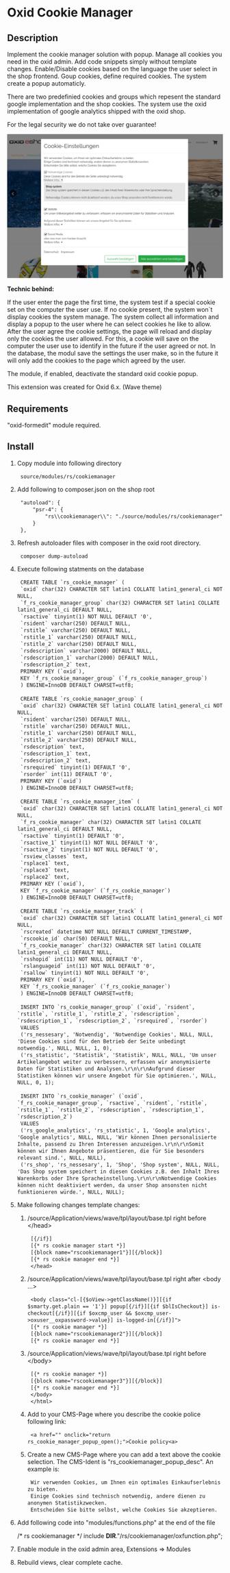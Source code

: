 # Oxid Cookie Manager

## Description

Implement the cookie manager solution with popup.
Manage all cookies you need in the oxid admin. Add code snippets simply without 
template changes. Enable/Disable cookies based on the language the user select 
in the shop frontend. Goup cookies, define required cookies. The system create 
a popup automaticly. 

There are two predefinied cookies and groups which repesent the standard google 
implementation and the shop cookies. The system use the oxid implementation of 
google analytics shipped with the oxid shop.

For the legal security we do not take over guarantee!

![](shop1.png)

**Technic behind:**

If the user enter the page the first time, the system test if a special cookie set on the computer 
the user use. If no cookie present, the system won`t display cookies the system manage. The system collect
all information and display a popup to the user where he can select cookies he like to allow. After the user
agree the cookie settings, the page will reload and display only the cookies the user allowed. For this, a cookie
will save on the computer the user use to identify in the future if the user agreed or not. In the database, 
the modul save the settings the user make, so in the future it will only add the cookies to the page which 
agreed by the user.

The module, if enabled, deactivate the standard oxid cookie popup.

This extension was created for Oxid 6.x. (Wave theme)

## Requirements

"oxid-formedit" module required.

## Install

1. Copy module into following directory
        
        source/modules/rs/cookiemanager
        
2. Add following to composer.json on the shop root

        "autoload": {
            "psr-4": {
                "rs\\cookiemanager\\": "./source/modules/rs/cookiemanager"
            }
        },
    
3. Refresh autoloader files with composer in the oxid root directory.

        composer dump-autoload

4. Execute following statments on the database

        CREATE TABLE `rs_cookie_manager` (
        `oxid` char(32) CHARACTER SET latin1 COLLATE latin1_general_ci NOT NULL,
        `f_rs_cookie_manager_group` char(32) CHARACTER SET latin1 COLLATE latin1_general_ci DEFAULT NULL,
        `rsactive` tinyint(1) NOT NULL DEFAULT '0',
        `rsident` varchar(250) DEFAULT NULL,
        `rstitle` varchar(250) DEFAULT NULL,
        `rstitle_1` varchar(250) DEFAULT NULL,
        `rstitle_2` varchar(250) DEFAULT NULL,
        `rsdescription` varchar(2000) DEFAULT NULL,
        `rsdescription_1` varchar(2000) DEFAULT NULL,
        `rsdescription_2` text,
        PRIMARY KEY (`oxid`),
        KEY `f_rs_cookie_manager_group` (`f_rs_cookie_manager_group`)
        ) ENGINE=InnoDB DEFAULT CHARSET=utf8;

        CREATE TABLE `rs_cookie_manager_group` (
        `oxid` char(32) CHARACTER SET latin1 COLLATE latin1_general_ci NOT NULL,
        `rsident` varchar(250) DEFAULT NULL,
        `rstitle` varchar(250) DEFAULT NULL,
        `rstitle_1` varchar(250) DEFAULT NULL,
        `rstitle_2` varchar(250) DEFAULT NULL,
        `rsdescription` text,
        `rsdescription_1` text,
        `rsdescription_2` text,
        `rsrequired` tinyint(1) DEFAULT '0',
        `rsorder` int(11) DEFAULT '0',
        PRIMARY KEY (`oxid`)
        ) ENGINE=InnoDB DEFAULT CHARSET=utf8;

        CREATE TABLE `rs_cookie_manager_item` (
        `oxid` char(32) CHARACTER SET latin1 COLLATE latin1_general_ci NOT NULL,
        `f_rs_cookie_manager` char(32) CHARACTER SET latin1 COLLATE latin1_general_ci DEFAULT NULL,
        `rsactive` tinyint(1) DEFAULT '0',
        `rsactive_1` tinyint(1) NOT NULL DEFAULT '0',
        `rsactive_2` tinyint(1) NOT NULL DEFAULT '0',
        `rsview_classes` text,
        `rsplace1` text,
        `rsplace3` text,
        `rsplace2` text,
        PRIMARY KEY (`oxid`),
        KEY `f_rs_cookie_manager` (`f_rs_cookie_manager`)
        ) ENGINE=InnoDB DEFAULT CHARSET=utf8;

        CREATE TABLE `rs_cookie_manager_track` (
        `oxid` char(32) CHARACTER SET latin1 COLLATE latin1_general_ci NOT NULL,
        `rscreated` datetime NOT NULL DEFAULT CURRENT_TIMESTAMP,
        `rscookie_id` char(50) DEFAULT NULL,
        `f_rs_cookie_manager` char(32) CHARACTER SET latin1 COLLATE latin1_general_ci DEFAULT NULL,
        `rsshopid` int(11) NOT NULL DEFAULT '0',
        `rslanguageid` int(11) NOT NULL DEFAULT '0',
        `rsallow` tinyint(1) NOT NULL DEFAULT '0',
        PRIMARY KEY (`oxid`),
        KEY `f_rs_cookie_manager` (`f_rs_cookie_manager`)
        ) ENGINE=InnoDB DEFAULT CHARSET=utf8;

        INSERT INTO `rs_cookie_manager_group` (`oxid`, `rsident`, `rstitle`, `rstitle_1`, `rstitle_2`, `rsdescription`, `rsdescription_1`, `rsdescription_2`, `rsrequired`, `rsorder`) 
        VALUES
        ('rs_nessesary', 'Notwendig', 'Notwendige Cookies', NULL, NULL, 'Diese Cookies sind für den Betrieb der Seite unbedingt notwendig.', NULL, NULL, 1, 0),
        ('rs_statistic', 'Statistik', 'Statistik', NULL, NULL, 'Um unser Artikelangebot weiter zu verbessern, erfassen wir anonymisierte Daten für Statistiken und Analysen.\r\n\r\nAufgrund dieser Statistiken können wir unsere Angebot für Sie optimieren.', NULL, NULL, 0, 1);

        INSERT INTO `rs_cookie_manager` (`oxid`, `f_rs_cookie_manager_group`, `rsactive`, `rsident`, `rstitle`, `rstitle_1`, `rstitle_2`, `rsdescription`, `rsdescription_1`, `rsdescription_2`) 
        VALUES
        ('rs_google_analytics', 'rs_statistic', 1, 'Google analytics', 'Google analytics', NULL, NULL, 'Wir können Ihnen personalisierte Inhalte, passend zu Ihren Interessen anzuzeigen.\r\n\r\nSomit können wir Ihnen Angebote präsentieren, die für Sie besonders relevant sind.', NULL, NULL),
        ('rs_shop', 'rs_nessesary', 1, 'Shop', 'Shop system', NULL, NULL, 'Das Shop system speichert in diesen Cookies z.B. den Inhalt Ihres Warenkorbs oder Ihre Spracheinstellung.\r\n\r\nNotwendige Cookies können nicht deaktiviert werden, da unser Shop ansonsten nicht funktionieren würde.', NULL, NULL);
        
5. Make following changes template changes:

    1. /source/Application/views/wave/tpl/layout/base.tpl right before &lt;/head&gt;

            [{/if}]
            [{* rs cookie manager start *}]
            [{block name="rscookiemanager1"}][{/block}]
            [{* rs cookie manager end *}]
            </head>

    2. /source/Application/views/wave/tpl/layout/base.tpl right after &lt;body ...&gt;

            <body class="cl-[{$oView->getClassName()}][{if $smarty.get.plain == '1'}] popup[{/if}][{if $blIsCheckout}] is-checkout[{/if}][{if $oxcmp_user && $oxcmp_user->oxuser__oxpassword->value}] is-logged-in[{/if}]">
            [{* rs cookie manager *}]
            [{block name="rscookiemanager2"}][{/block}]
            [{* rs cookie manager end *}]

    3. /source/Application/views/wave/tpl/layout/base.tpl right before &lt;/body&gt;
    
            [{* rs cookie manager *}]
            [{block name="rscookiemanager3"}][{/block}]
            [{* rs cookie manager end *}]
            </body>
            </html>

    4. Add to your CMS-Page where you describe the cookie police following link:

            <a href="" onclick="return rs_cookie_manager_popup_open();">Cookie policy<a>

    5. Create a new CMS-Page where you can add a text above the cookie selection. The CMS-Ident is "rs_cookiemanager_popup_desc". An example is:

            Wir verwenden Cookies, um Ihnen ein optimales Einkaufserlebnis zu bieten.
            Einige Cookies sind technisch notwendig, andere dienen zu anonymen Statistikzwecken.
            Entscheiden Sie bitte selbst, welche Cookies Sie akzeptieren.

6. Add following code into "modules/functions.php" at the end of the file

    /* rs cookiemanager */
    include __DIR__."/rs/cookiemanager/oxfunction.php";

7. Enable module in the oxid admin area, Extensions => Modules

8. Rebuild views, clear complete cache.